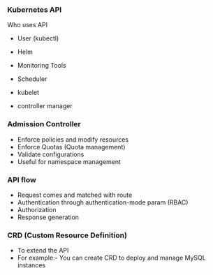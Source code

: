 ### Kubernetes API

Who uses API
* User (kubectl)
* Helm
* Monitoring Tools


* Scheduler
* kubelet
* controller manager

### Admission Controller

* Enforce policies and modify resources
* Enforce Quotas (Quota management)
* Validate configurations
* Useful for namespace management


### API flow
* Request comes and matched with route
* Authentication through authentication-mode param (RBAC)
* Authorization
* Response generation

### CRD (Custom Resource Definition)
* To extend the API
* For example:- You can create CRD to deploy and manage MySQL instances

